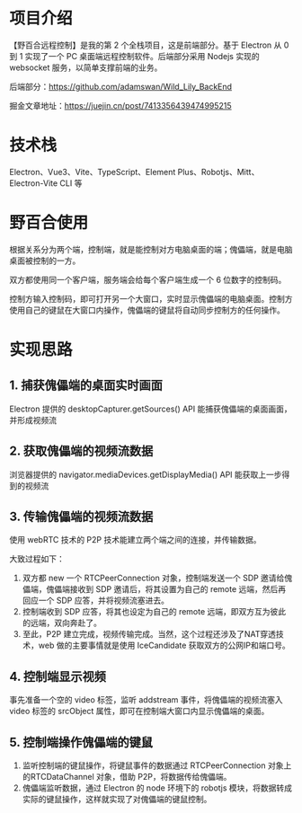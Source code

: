 # 项目介绍
【野百合远程控制】是我的第 2 个全栈项目，这是前端部分。基于 Electron 从 0 到 1 实现了一个 PC 桌面端远程控制软件。后端部分采用 Nodejs 实现的 websocket 服务，以简单支撑前端的业务。

后端部分：https://github.com/adamswan/Wild_Lily_BackEnd

掘金文章地址：https://juejin.cn/post/7413356439474995215

# 技术栈
Electron、Vue3、Vite、TypeScript、Element Plus、Robotjs、Mitt、Electron-Vite CLI 等

# 野百合使用
根据关系分为两个端，控制端，就是能控制对方电脑桌面的端；傀儡端，就是电脑桌面被控制的一方。

双方都使用同一个客户端，服务端会给每个客户端生成一个 6 位数字的控制码。

控制方输入控制码，即可打开另一个大窗口，实时显示傀儡端的电脑桌面。控制方使用自己的键鼠在大窗口内操作，傀儡端的键鼠将自动同步控制方的任何操作。

# 实现思路
## 1. 捕获傀儡端的桌面实时画面
Electron 提供的 desktopCapturer.getSources() API 能捕获傀儡端的桌面画面，并形成视频流

## 2. 获取傀儡端的视频流数据
浏览器提供的 navigator.mediaDevices.getDisplayMedia() API 能获取上一步得到的视频流

## 3. 传输傀儡端的视频流数据
使用 webRTC 技术的 P2P 技术能建立两个端之间的连接，并传输数据。

大致过程如下：
1. 双方都 new 一个 RTCPeerConnection 对象，控制端发送一个 SDP 邀请给傀儡端，傀儡端接收到 SDP 邀请后，将其设置为自己的 remote 远端，然后再回应一个 SDP 应答，并将视频流塞进去。
2. 控制端收到 SDP 应答，将其也设定为自己的 remote 远端，即双方互为彼此的远端，双向奔赴了。
3. 至此，P2P 建立完成，视频传输完成。当然，这个过程还涉及了NAT穿透技术，web 做的主要事情就是使用 IceCandidate 获取双方的公网IP和端口号。

## 4. 控制端显示视频
事先准备一个空的 video 标签，监听 addstream 事件，将傀儡端的视频流塞入 video 标签的 srcObject 属性，即可在控制端大窗口内显示傀儡端的桌面。

## 5. 控制端操作傀儡端的键鼠
1. 监听控制端的键鼠操作，将键鼠事件的数据通过 RTCPeerConnection 对象上的RTCDataChannel 对象，借助 P2P，将数据传给傀儡端。
2. 傀儡端监听数据，通过 Electron 的 node 环境下的 robotjs 模块，将数据转成实际的键鼠操作，这样就实现了对傀儡端的键鼠控制。